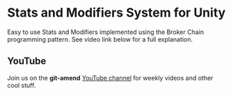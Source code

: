 # Stats and Modifiers System for Unity

Easy to use Stats and Modifiers implemented using the Broker Chain programming pattern.  See video link below for a full explanation.

## YouTube

Join us on the **git-amend** [YouTube channel](https://www.youtube.com/@git-amend?sub_confirmation=1) for weekly videos and other cool stuff.